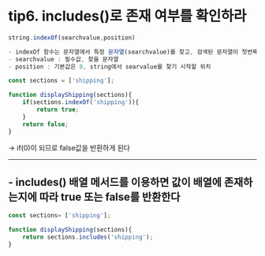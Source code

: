 tip6. includes()로 존재 여부를 확인하라
====

```javascript
string.indexOf(searchvalue,position)

- indexOf 함수는 문자열에서 특정 문자열(searchvalue)를 찾고, 검색된 문자열이 첫번째로 나타나는 위치 index를 리턴
- searchvalue : 필수값, 찾을 문자열
- position : 기본값은 0, string에서 searvalue를 찾기 시작할 위치
```

```javascript
const sections = ['shipping'];

function displayShipping(sections){
    if(sections.indexOf('shipping')){
        return true;
    }
    return false;
}
```

-> if(0)이 되므로 false값을 반환하게 된다


------
## - includes() 배열 메서드를 이용하면 값이 배열에 존재하는지에 따라 true 또는 false를 반환한다

```javascript
const sections= ['shipping'];

function displayShipping(sections){
    return sections.includes('shipping');
}
```